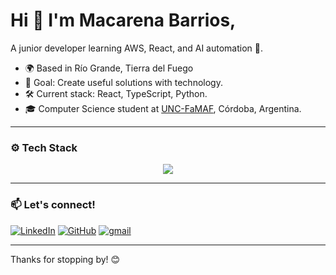 # Hi 👋 I'm Macarena Barrios, 

A junior developer learning AWS, React, and AI automation 🤖.

- 🌍 Based in Río Grande, Tierra del Fuego
- 🎯 Goal: Create useful solutions with technology.
- 🛠️ Current stack: React, TypeScript, Python.
- 🎓 Computer Science student at [UNC-FaMAF](https://www.famaf.unc.edu.ar/), Córdoba, Argentina.

---

### ⚙️ Tech Stack
<p align="center">
    <img src="https://skillicons.dev/icons?i=c,py,ts,js,nextjs,aws,linux" />
</p>

---

### 📫 Let's connect!
[![LinkedIn](https://skillicons.dev/icons?i=linkedin)](https://linkedin.com/in/barrios-macarena)
[![GitHub](https://skillicons.dev/icons?i=github)](https://github.com/macarenabarrios)
[![gmail](https://skillicons.dev/icons?i=gmail)](mailto:maquibarrios@gmail.com)

---

Thanks for stopping by! 😊
